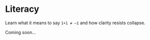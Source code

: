 # Literacy

Learn what it means to say `1+1 ≠ –1` and how clarity resists collapse.

Coming soon...
